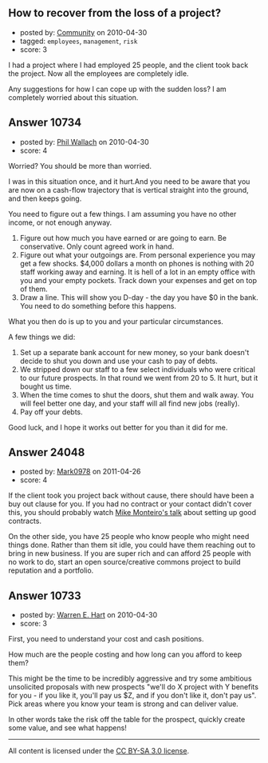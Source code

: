 ## How to recover from the loss of a project?

- posted by: [Community](https://stackexchange.com/users/-1/-1-community) on 2010-04-30
- tagged: `employees`, `management`, `risk`
- score: 3

I had a project where I had employed 25 people, and the client took back the project. Now all the employees are completely idle.

Any suggestions for how I can cope up with the sudden loss? I am completely worried about this situation.



## Answer 10734

- posted by: [Phil Wallach](https://stackexchange.com/users/-1/2421-phil-wallach) on 2010-04-30
- score: 4

Worried?  You should be more than worried.

I was in this situation once, and it hurt.And you need to be aware that you are now on a cash-flow trajectory that is vertical straight into the ground, and then keeps going.

You need to figure out a few things.  I am assuming you have no other income, or not enough anyway.

1. Figure out how much you have earned or are going to earn.  Be conservative.  Only count agreed work in hand.
2. Figure out what your outgoings are.  From personal experience you may get a few shocks.  $4,000 dollars a month on phones is nothing with 20 staff working away and earning.  It is hell of a lot in an empty office with you and your empty pockets.  Track down your expenses and get on top of them.
3. Draw a line.  This will show you D-day - the day you have $0 in the bank.  You need to do something before this happens.

What you then do is up to you and your particular circumstances.

A few things we did:
1.  Set up a separate bank account for new money, so your bank doesn't decide to shut you down and use your cash to pay of debts.
2. We stripped down our staff to a few select individuals who were critical to our future prospects.  In that round we went from 20 to 5.  It hurt, but it bought us time.
3. When the time comes to shut the doors, shut them and walk away.  You will feel better one day, and your staff will all find new jobs (really).
4. Pay off your debts.

Good luck, and I hope it works out better for you than it did for me.


## Answer 24048

- posted by: [Mark0978](https://stackexchange.com/users/-1/10006-mark0978) on 2011-04-26
- score: 4

<p>If the client took you project back without cause, there should have been a buy out clause for you.  If you had no contract or your contact didn't cover this, you should probably watch <a href="http://vimeo.com/22053820" rel="nofollow" title="F*ck You Pay Me">Mike Monteiro's talk</a> about setting up good contracts.</p>

<p>On the other side, you have 25 people who know people who might need things done.  Rather than them sit idle, you could have them reaching out to bring in new business.  If you are super rich and can afford 25 people with no work to do, start an open source/creative commons project to build reputation and a portfolio.</p>



## Answer 10733

- posted by: [Warren E. Hart](https://stackexchange.com/users/-1/2058-warren-e-hart) on 2010-04-30
- score: 3

First,  you need to understand your cost and cash positions.

How much are the people costing and how long can you afford to keep them?

This might be the time to be incredibly aggressive and try some ambitious unsolicited proposals with new prospects "we'll do X project with Y benefits for you - if you like it, you'll pay us $Z, and if you don't like it, don't pay us". Pick areas where you know your team is strong and can deliver value. 


In other words take the risk off the table for the prospect, quickly create some value, and see what happens!



---

All content is licensed under the [CC BY-SA 3.0 license](https://creativecommons.org/licenses/by-sa/3.0/).

